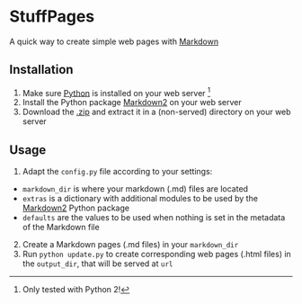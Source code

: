 StuffPages
==========

A quick way to create simple web pages with [Markdown][]


Installation
------------

1. Make sure [Python][] is installed on your web server [^Python2]
2. Install the Python package [Markdown2][] on your web server
3. Download the [.zip][] and extract it in a (non-served) directory on your web server


Usage
-----

1. Adapt the `config.py` file according to your settings:

  * `markdown_dir` is where your markdown (.md) files are located
  * `extras` is a dictionary with additional modules to be used by the [Markdown2][] Python package
  * `defaults` are the values to be used when nothing is set in the metadata of the Markdown file

2. Create a Markdown pages (.md files) in your `markdown_dir`
3. Run `python update.py` to create corresponding web pages (.html files) in the `output_dir`, that will be served at `url`


[^python2]: Only tested with Python 2!

[Markdown]: http://daringfireball.net/projects/markdown/
[Python]: http://www.python.org
[Markdown2]: https://github.com/trentm/python-markdown2
[.zip]: https://github.com/fladd/StuffPages/archive/master.zip
